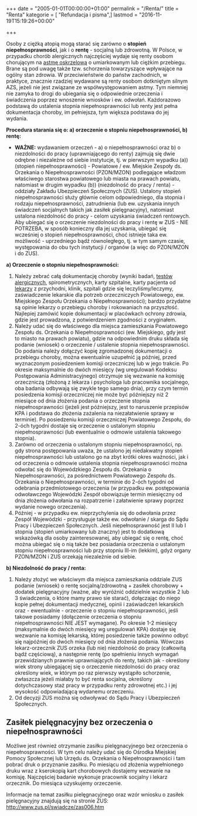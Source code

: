 +++
date = "2005-01-01T00:00:00+01:00"
permalink = "/Renta/"
title = "Renta"
kategorie = [ "Refundacja i pisma",]
lastmod = "2016-11-19T15:19:26+00:00"

+++

Osoby z ciężką atopią mogą starać się zarówno o **stopień niepełnosprawności**, jak i o **rentę** - socjalną lub zdrowotną. W Polsce, w przypadku chorób alergicznych najczęściej wydaje się renty osobom chorującym na [astmę oskrzelową](/atopedia/Astma_oskrzelowa) o umiarkowanym lub ciężkim przebiegu. Brane są pod uwagę także tzw. schorzenia towarzyszące wpływające na ogólny stan zdrowia. W przeciwieństwie do państw zachodnich, w praktyce, znacznie rzadziej wydawane są renty osobom dotkniętym silnym AZS, jeżeli nie jest związane ze współwystępowaniem astmy. Tym niemniej nie zamyka to drogi do ubiegania się o odpowiednie orzeczenia i świadczenia poprzez wnoszenie wniosków i ew. odwołań. Każdorazowo podstawą do ustalenia stopnia niepełnosprawności lub renty jest pełna dokumentacja choroby, im pełniejsza, tym większa podstawa do jej wydania.

**Procedura starania się o: a) orzeczenie o stopniu niepełnosprawności, b) rentę:**

-   **WAŻNE:** wydawaniem orzeczeń - a) o niepełnosprawności oraz b) o niezdolności do pracy (uprawniającego do renty) zajmują się dwie odrębne i niezależne od siebie instytucje, tj. w pierwszym wypadku (a)) (stopień niepełnosprawności) - Powiatowe / ew. Miejskie Zespoły ds. Orzekania o Niepełnosprawności (PZON/MZON) podlegające władzom właściwego starostwa powiatowego lub miasta na prawach powiatu, natomiast w drugim wypadku (b)) (niezdolność do pracy / renta) - oddziały Zakładu Ubezpieczeń Społecznych (ZUS). Ustalony stopień niepełnosprawności służy głównie celom odpowiedniego, dla stopnia i rodzaju niepełnosprawności, zatrudnienia (lub ew. uzyskania innych świadczeń socjalnych takich jak zasiłek pielęgnacyjny), natomiast ustalona niezdolność do pracy - celom uzyskania świadczeń rentowych. Aby ubiegać się o orzeczenie niezdolności do pracy i rentę w ZUS - NIE POTRZEBA, w sposób konieczny dla jej uzyskania, ubiegać się wcześniej o stopień niepełnosprawności, choć istnieje taka ew. możliwość - uprzedniego bądź równoległego, tj. w tym samym czasie, występowania do obu tych instytucji / organów (a więc do PZON/MZON i do ZUS).

**a) Orzeczenie o stopniu niepełnosprawności:**

1.  Należy zebrać całą dokumentację choroby (wyniki badań, [testów alergicznych](/atopedia/Testy_alergiczne), spirometrycznych, karty szpitalne, karty pacjenta od [lekarzy](/atopedia/Lekarze) z przychodni, klinik, szpitali gdzie się leczyliśmy/leczymy, zaświadczenie lekarskie dla potrzeb orzeczniczych Powiatowego, ew. Miejskiego Zespołu Orzekania o Niepełnosprawności); bardzo przydatne są opinie lekarzy o przebiegu choroby i rokowaniach na przyszłość. Najlepiej zamówić kopie dokumentacji w placówkach ochrony zdrowia, gdzie jest prowadzona, z potwierdzeniem zgodności z oryginałem.
2.  Należy udać się do właściwego dla miejsca zamieszkania Powiatowego Zespołu ds. Orzekania o Niepełnosprawności (ew. Miejskiego, gdy jest to miasto na prawach powiatu), gdzie na odpowiednim druku składa się podanie (wniosek) o orzeczenie / ustalenie stopnia niepełnosprawności. Do podania należy dołączyć kopię zgromadzonej dokumentacji o przebiegu choroby, można ewentualnie uzupełnić ją później, przed wyznaczonym posiedzeniem komisji orzeczniczej lub w jego trakcie. Po okresie maksymalnie do dwóch miesięcy (wg uregulowań Kodeksu Postępowania Administracyjnego) otrzymuje się wezwanie na komisję orzeczniczą (złożoną z lekarza i psychologa lub pracownika socjalnego, oba badania odbywają się zwykle tego samego dnia), przy czym termin posiedzenia komisji orzeczniczej nie może być późniejszy niż 2 miesiące od dnia złożenia podania o orzeczenie stopnia niepełnosprawności (jeżeli jest późniejszy, jest to naruszenie przepisów KPA i podstawa do złożenia zażalenia na niezałatwienie sprawy w terminie). Po posiedzeniu komisji orzeczniczej Powiatowego Zespołu, do 2-óch tygodni dostaje się orzeczenie o ustalonym stopniu niepełnosprawności (lub ewentualnie o odmowie ustalenia takowego stopnia).
3.  Zarówno od orzeczenia o ustalonym stopniu niepełnosprawności, np. gdy strona postępowania uważa, że ustalono jej niedakwatny stopień niepełnosprawności lub ustalono go na zbyt krótki okres ważności, jak i od orzeczenia o odmowie ustalenia stopnia niepełnosprawności można odwołać się do Wojewódzkiego Zespołu ds. Orzekania o Niepełnosprawności, za pośrednictwem Powiatowego Zespołu ds. Orzekania o Niepełnosprawności, w terminie do 2-óch tygodni od odebrania przedmiotowego orzeczenia (w przypadku ew. postępowania odwoławczego Wojewódzki Zespół obowiązuje termin miesięczny od dnia złożenia odwołania na rozpatrzenie i załatwienie sprawy poprzez wydanie nowego orzeczenia).
4.  Później - w przypadku ew. nieprzychylenia się do odwołania przez Zespół Wojewódzki - przysługuje także ew. odwołanie / skarga do Sądu Pracy i Ubezpieczeń Społecznych. Jeśli niepełnosprawność jest II lub I stopnia (stopień umiarkowany lub znaczny) jest to dodatkową wskazówką dla osoby zainteresowanej, aby ubiegać się o rentę, choć można ubiegać się o nią także bez posiadania orzeczenia o ustalonym stopniu niepełnosprawności lub przy stopniu III-im (lekkim), gdyż organy PZON/MZON i ZUS orzekają niezależnie od siebie.

**b) Niezdolność do pracy / renta:**

1.  Należy złożyć we właściwym dla miejsca zamieszkania oddziale ZUS podanie (wniosek) o rentę socjalną/zdrowotną + zasiłek chorobowy + dodatek pielęgnacyjny (ważne, aby wyróżnić oddzielnie wszystkie 2 lub 3 świadczenia, o które mamy prawo sie starać), dołączając do niego kopie pełnej dokumentacji medycznej, opinii i zaświadczeń lekarskich oraz - ewentualnie - orzeczenie o stopniu niepełnosprawności, jeśli takowe posiadamy (dołączenie orzeczenia o stopniu niepełnosprawności NIE JEST wymagane). Po okresie 1-2 miesięcy (maksymalnie do dwóch miesięcy wg uregulowań KPA) dostaje się wezwanie na komisję lekarską, której posiedzenie także powinno odbyć się najpóźniej do dwóch miesięcy od dnia złożenia podania. Wówczas lekarz-orzecznik ZUS orzeka (lub nie) niezdolność do pracy (całkowitą bądź częściową), a następnie rentę (po spełnieniu innych wymagań przewidzianych prawnie uprawniających do renty, takich jak - określony wiek strony ubiegającej się o orzeczenie niezdolności do pracy oraz określony wiek, w którym po raz pierwszy wystąpiło schorzenie, zwłaszcza jeżeli miałaby to być renta socjalna, określony dotychczasowy staż pracy w przypadku renty zdrowotnej etc.) i jej wysokość odpowiadającą wydanemu orzeczeniu.
2.  Od decyzji ZUS można się odwoływać do Sądu Pracy i Ubezpieczeń Społecznych.

Zasiłek pielęgnacyjny bez orzeczenia o niepełnosprawności
---------------------------------------------------------

Możliwe jest również otrzymanie zasiłku pielęgnacyjnego bez orzeczenia o niepełnosprawności. W tym celu należy udać się do Ośrodka Miejskiej Pomocy Społecznej lub Urzędu ds. Orzekania o Niepełnosprawności i tam pobrać druk o przyznanie zasiłku. Po miesiącu od złożenia wypełnionego druku wraz z kserokopią kart chorobowych dostajemy wezwanie na komisję. Najczęściej badanie wykonuje pracownik socjalny i lekarz orzecznik. Do miesiąca uzyskujemy orzeczenie.

Informacje na temat zasiłku pielęgnacyjnego oraz wzór wniosku o zasiłek pielęgnacyjny znajdują się na stronie ZUS: <http://www.zus.pl/swiadcze/zas006.htm>
